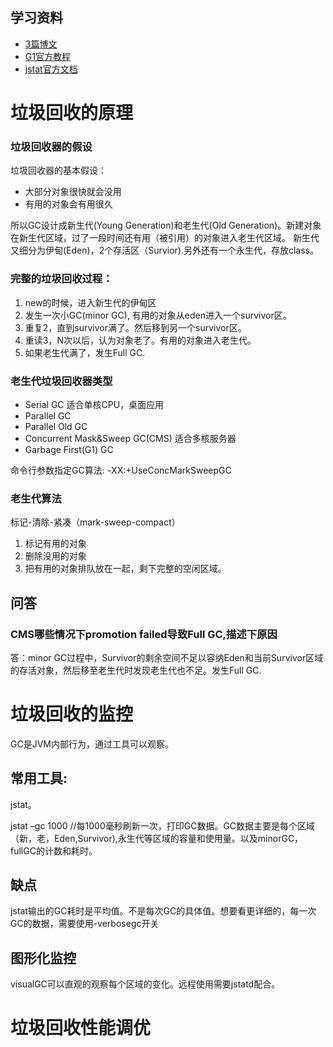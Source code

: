 ## 学习资料
* [3篇博文](https://www.cubrid.org/blog/how-to-monitor-java-garbage-collection/)
* [G1官方教程](https://www.oracle.com/technetwork/tutorials/tutorials-1876574.html)
* [jstat官方文档](https://docs.oracle.com/javase/8/docs/technotes/tools/unix/jstat.html)

# 垃圾回收的原理
### 垃圾回收器的假设
垃圾回收器的基本假设：
* 大部分对象很快就会没用
* 有用的对象会有用很久

所以GC设计成新生代(Young Generation)和老生代(Old Generation)。新建对象在新生代区域，过了一段时间还有用（被引用）的对象进入老生代区域。
新生代又细分为伊甸(Eden)，2个存活区（Survior).另外还有一个永生代，存放class。

### 完整的垃圾回收过程：
1. new的时候，进入新生代的伊甸区
2. 发生一次小GC(minor GC), 有用的对象从eden进入一个survivor区。
3. 重复2，直到survivor满了。然后移到另一个survivor区。
4. 重读3，N次以后，认为对象老了。有用的对象进入老生代。
5. 如果老生代满了，发生Full GC.


### 老生代垃圾回收器类型
* Serial GC  适合单核CPU，桌面应用
* Parallel GC
* Parallel Old GC
* Concurrent Mask&Sweep GC(CMS)  适合多核服务器
* Garbage First(G1) GC

命令行参数指定GC算法: -XX:+UseConcMarkSweepGC

### 老生代算法
标记-清除-紧凑（mark-sweep-compact）
1. 标记有用的对象
2. 删除没用的对象
3. 把有用的对象排队放在一起，剩下完整的空闲区域。

## 问答
### CMS哪些情况下promotion failed导致Full GC,描述下原因
答：minor GC过程中，Survivor的剩余空间不足以容纳Eden和当前Survivor区域的存活对象，然后移至老生代时发现老生代也不足。发生Full GC.

# 垃圾回收的监控
GC是JVM内部行为，通过工具可以观察。

## 常用工具: 
jstat。

jstat –gc <vmid> 1000 //每1000毫秒刷新一次，打印GC数据。GC数据主要是每个区域（新，老，Eden,Survivor),永生代等区域的容量和使用量。以及minorGC， fullGC的计数和耗时。

## 缺点
jstat输出的GC耗时是平均值。不是每次GC的具体值。想要看更详细的，每一次GC的数据，需要使用-verbosegc开关

## 图形化监控
visualGC可以直观的观察每个区域的变化。远程使用需要jstatd配合。


# 垃圾回收性能调优
